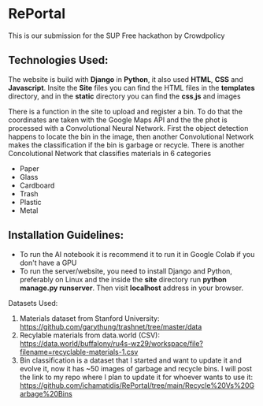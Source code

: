 # RePortal
This is our submission for the SUP Free hackathon by Crowdpolicy

## Technologies Used:
The website is build with **Django** in **Python**, it also used **HTML**, **CSS** and **Javascript**.
Insite the **Site** files you can find the HTML files in the **templates** directory, and in the **static** directory you can find the **css**,**js** and images

There is a function in the site to upload and register a bin. To do that the coordinates are taken with the Google Maps API and the the phot is processed with a Convolutional Neural Network. First the object detection happens to locate the bin in the image, then another Convolutional Network makes the classification if the bin is garbage or recycle.
There is another Concolutional Network that classifies materials in 6 categories
* Paper
* Glass
* Cardboard
* Trash
* Plastic
* Metal


## Installation Guidelines:
* To run the AI notebook it is recommend it to run it in Google Colab if you don't have a GPU
* To run the server/website, you need to install Django and Python, preferably on Linux and the inside the **site** directory run **python manage.py runserver**.
Then visit **localhost** address in your browser.

Datasets Used:
1) Materials dataset from Stanford University: https://github.com/garythung/trashnet/tree/master/data
2) Recylable materials from data.world (CSV): https://data.world/buffalony/ru4s-wz29/workspace/file?filename=recyclable-materials-1.csv
3) Bin classification is a dataset that I started and want to update it and evolve it, now it has ~50 images of garbage and recycle bins. I will post the link to my repo where I plan to update it for whoever wants to use it: https://github.com/ichamatidis/RePortal/tree/main/Recycle%20Vs%20Garbage%20Bins
